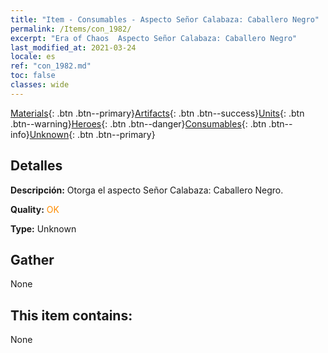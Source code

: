 ```yaml
---
title: "Item - Consumables - Aspecto Señor Calabaza: Caballero Negro"
permalink: /Items/con_1982/
excerpt: "Era of Chaos  Aspecto Señor Calabaza: Caballero Negro"
last_modified_at: 2021-03-24
locale: es
ref: "con_1982.md"
toc: false
classes: wide
---
```

 [Materials](/es/Items/){: .btn .btn--primary}[Artifacts](/es/Items/Artifacts/){: .btn .btn--success}[Units](/es/Items/Units/){: .btn .btn--warning}[Heroes](/es/Items/Heroes/){: .btn .btn--danger}[Consumables](/es/Items/Consumables/){: .btn .btn--info}[Unknown](/es/Items/Unknown/){: .btn .btn--primary}

## Detalles
 **Descripción:** Otorga el aspecto Señor Calabaza: Caballero Negro.

 **Quality:** <span style="color: #FF8C00">OK</span>

 **Type:** Unknown

## Gather

  None

## This item contains:

  None

